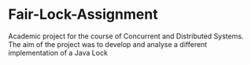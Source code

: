 # Fair-Lock-Assignment
Academic project for the course of Concurrent and Distributed Systems. The aim of the project was to develop and analyse a different implementation of a Java Lock 
